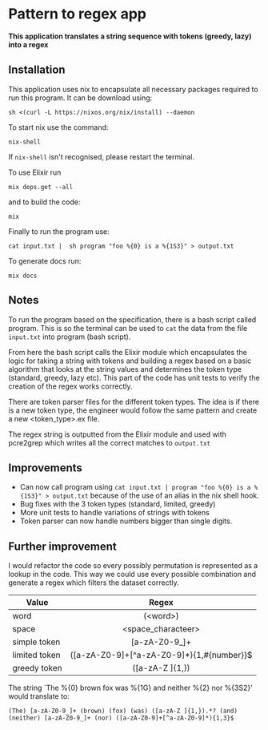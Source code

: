 # Pattern to regex app

**This application translates a string sequence with tokens (greedy, lazy) into a regex**

## Installation

This application uses nix to encapsulate all necessary packages required to run this program. 
It can be download using: 
```
sh <(curl -L https://nixos.org/nix/install) --daemon
```

To start nix use the command: 
```
nix-shell
``` 

If `nix-shell` isn't recognised, please restart the terminal.

To use Elixir run
```
mix deps.get --all
``` 
and to build the code:
```
mix
```
Finally to run the program use:
```
cat input.txt |  sh program "foo %{0} is a %{1S3}" > output.txt
```

To generate docs run:
```
mix docs
```

## Notes

To run the program based on the specification, there is a bash script called program. This is so the terminal can be used to `cat` the data from the file `input.txt` into program (bash script).

From here the bash script calls the Elixir module which encapsulates the logic for taking a string with tokens
and building a regex based on a basic algorithm that looks at the string values and determines the token type
(standard, greedy, lazy etc). This part of the code has unit tests to verify the creation of the regex works
correctly.

There are token parser files for the different token types. The idea is if there is a new token type, the engineer would follow the same
pattern and create a new <token_type>.ex file.

The regex string is outputted from the Elixir module and used with pcre2grep which writes all the correct matches to `output.txt`

## Improvements

- Can now call program using `cat input.txt | program "foo %{0} is a %{1S3}" > output.txt` because of the use of an alias 
in the nix shell hook.
- Bug fixes with the 3 token types (standard, limited, greedy)
- More unit tests to handle variations of strings with tokens
- Token parser can now handle numbers bigger than single digits.

## Further improvement
I would refactor the code so every possibly permutation is represented as a lookup in the code. This way we could use every possible
combination and generate a regex which filters the dataset correctly.

|     Value     |                   Regex                     |
|---------------|:-------------------------------------------:|
| word          |  (\<word>)                                  |
| space         |  <space_characteer>                         |
| simple token  |  [a-zA-Z0-9_]+                              |
| limited token |  ([a-zA-Z0-9]+[^a-zA-Z0-9]*){1,#{number}}$  |  
| greedy token  |  ([a-zA-Z ]{1,})                            |  

The string `The %{0} brown fox was %{1G} and neither %{2} nor %{3S2}' would translate to:
```
(The) [a-zA-Z0-9_]+ (brown) (fox) (was) ([a-zA-Z ]{1,}).*? (and) (neither) [a-zA-Z0-9_]+ (nor) ([a-zA-Z0-9]+[^a-zA-Z0-9]*){1,3}$ 
```




